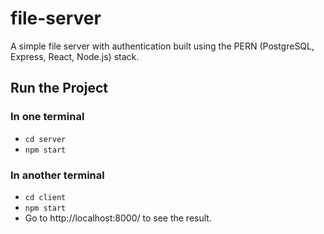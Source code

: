 # file-server

A simple file server with authentication built using the PERN (PostgreSQL, Express, React, Node.js) stack. 

## Run the Project

### In one terminal

- `cd server`
- `npm start`

### In another terminal

- `cd client`
- `npm start`
- Go to http://localhost:8000/ to see the result. 